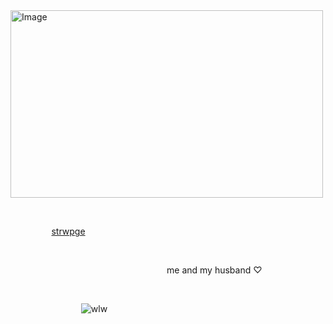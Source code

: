 <img width="500" height="300" alt="Image" src="https://github.com/user-attachments/assets/da57b7f7-2040-46b7-b5a1-42f13ee9109a" />

⠀

⠀⠀⠀⠀⠀⠀ [strwpge](<https://yurifui.straw.page>) ⠀⠀⠀⠀⠀⠀⠀⠀⠀⠀⠀⠀⠀

⠀

⠀⠀⠀⠀ ⠀⠀⠀⠀⠀⠀⠀⠀⠀⠀⠀⠀⠀⠀⠀⠀⠀⠀⠀⠀me and my husband ♡⠀⠀⠀⠀⠀⠀⠀⠀⠀

⠀

⠀⠀⠀⠀⠀⠀⠀⠀⠀⠀⠀![wlw](<https://visitor-badge.laobi.icu/badge?page_id=gIorypizza>)
⠀⠀⠀⠀⠀⠀⠀⠀⠀
